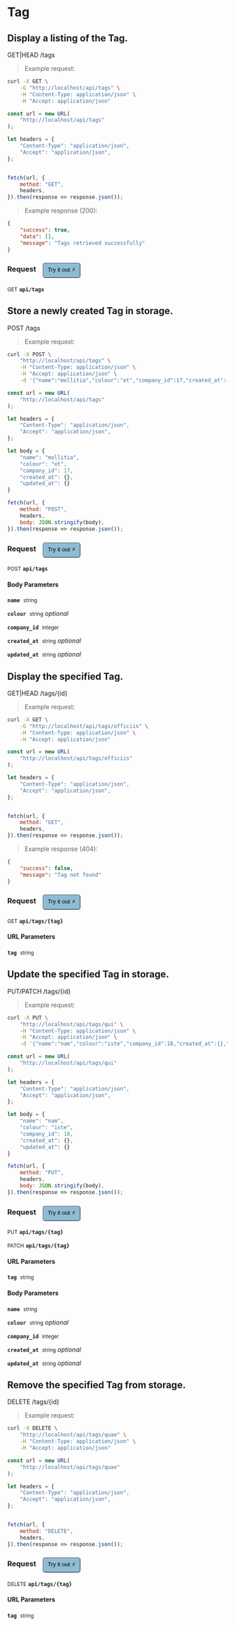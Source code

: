 # Tag


## Display a listing of the Tag.


GET|HEAD /tags

> Example request:

```bash
curl -X GET \
    -G "http://localhost/api/tags" \
    -H "Content-Type: application/json" \
    -H "Accept: application/json"
```

```javascript
const url = new URL(
    "http://localhost/api/tags"
);

let headers = {
    "Content-Type": "application/json",
    "Accept": "application/json",
};


fetch(url, {
    method: "GET",
    headers,
}).then(response => response.json());
```


> Example response (200):

```json
{
    "success": true,
    "data": [],
    "message": "Tags retrieved successfully"
}
```
<div id="execution-results-GETapi-tags" hidden>
    <blockquote>Received response<span id="execution-response-status-GETapi-tags"></span>:</blockquote>
    <pre class="json"><code id="execution-response-content-GETapi-tags"></code></pre>
</div>
<div id="execution-error-GETapi-tags" hidden>
    <blockquote>Request failed with error:</blockquote>
    <pre><code id="execution-error-message-GETapi-tags"></code></pre>
</div>
<form id="form-GETapi-tags" data-method="GET" data-path="api/tags" data-authed="0" data-hasfiles="0" data-headers='{"Content-Type":"application\/json","Accept":"application\/json"}' onsubmit="event.preventDefault(); executeTryOut('GETapi-tags', this);">
<h3>
    Request&nbsp;&nbsp;&nbsp;
        <button type="button" style="background-color: #8fbcd4; padding: 5px 10px; border-radius: 5px; border-width: thin;" id="btn-tryout-GETapi-tags" onclick="tryItOut('GETapi-tags');">Try it out ⚡</button>
    <button type="button" style="background-color: #c97a7e; padding: 5px 10px; border-radius: 5px; border-width: thin;" id="btn-canceltryout-GETapi-tags" onclick="cancelTryOut('GETapi-tags');" hidden>Cancel</button>&nbsp;&nbsp;
    <button type="submit" style="background-color: #6ac174; padding: 5px 10px; border-radius: 5px; border-width: thin;" id="btn-executetryout-GETapi-tags" hidden>Send Request 💥</button>
    </h3>
<p>
<small class="badge badge-green">GET</small>
 <b><code>api/tags</code></b>
</p>
</form>


## Store a newly created Tag in storage.


POST /tags

> Example request:

```bash
curl -X POST \
    "http://localhost/api/tags" \
    -H "Content-Type: application/json" \
    -H "Accept: application/json" \
    -d '{"name":"mollitia","colour":"et","company_id":17,"created_at":{},"updated_at":{}}'

```

```javascript
const url = new URL(
    "http://localhost/api/tags"
);

let headers = {
    "Content-Type": "application/json",
    "Accept": "application/json",
};

let body = {
    "name": "mollitia",
    "colour": "et",
    "company_id": 17,
    "created_at": {},
    "updated_at": {}
}

fetch(url, {
    method: "POST",
    headers,
    body: JSON.stringify(body),
}).then(response => response.json());
```


<div id="execution-results-POSTapi-tags" hidden>
    <blockquote>Received response<span id="execution-response-status-POSTapi-tags"></span>:</blockquote>
    <pre class="json"><code id="execution-response-content-POSTapi-tags"></code></pre>
</div>
<div id="execution-error-POSTapi-tags" hidden>
    <blockquote>Request failed with error:</blockquote>
    <pre><code id="execution-error-message-POSTapi-tags"></code></pre>
</div>
<form id="form-POSTapi-tags" data-method="POST" data-path="api/tags" data-authed="0" data-hasfiles="0" data-headers='{"Content-Type":"application\/json","Accept":"application\/json"}' onsubmit="event.preventDefault(); executeTryOut('POSTapi-tags', this);">
<h3>
    Request&nbsp;&nbsp;&nbsp;
        <button type="button" style="background-color: #8fbcd4; padding: 5px 10px; border-radius: 5px; border-width: thin;" id="btn-tryout-POSTapi-tags" onclick="tryItOut('POSTapi-tags');">Try it out ⚡</button>
    <button type="button" style="background-color: #c97a7e; padding: 5px 10px; border-radius: 5px; border-width: thin;" id="btn-canceltryout-POSTapi-tags" onclick="cancelTryOut('POSTapi-tags');" hidden>Cancel</button>&nbsp;&nbsp;
    <button type="submit" style="background-color: #6ac174; padding: 5px 10px; border-radius: 5px; border-width: thin;" id="btn-executetryout-POSTapi-tags" hidden>Send Request 💥</button>
    </h3>
<p>
<small class="badge badge-black">POST</small>
 <b><code>api/tags</code></b>
</p>
<h4 class="fancy-heading-panel"><b>Body Parameters</b></h4>
<p>
<b><code>name</code></b>&nbsp;&nbsp;<small>string</small>  &nbsp;
<input type="text" name="name" data-endpoint="POSTapi-tags" data-component="body" required  hidden>
<br>
</p>
<p>
<b><code>colour</code></b>&nbsp;&nbsp;<small>string</small>     <i>optional</i> &nbsp;
<input type="text" name="colour" data-endpoint="POSTapi-tags" data-component="body"  hidden>
<br>
</p>
<p>
<b><code>company_id</code></b>&nbsp;&nbsp;<small>integer</small>  &nbsp;
<input type="number" name="company_id" data-endpoint="POSTapi-tags" data-component="body" required  hidden>
<br>
</p>
<p>
<b><code>created_at</code></b>&nbsp;&nbsp;<small>string</small>     <i>optional</i> &nbsp;
<input type="text" name="created_at" data-endpoint="POSTapi-tags" data-component="body"  hidden>
<br>
</p>
<p>
<b><code>updated_at</code></b>&nbsp;&nbsp;<small>string</small>     <i>optional</i> &nbsp;
<input type="text" name="updated_at" data-endpoint="POSTapi-tags" data-component="body"  hidden>
<br>
</p>

</form>


## Display the specified Tag.


GET|HEAD /tags/{id}

> Example request:

```bash
curl -X GET \
    -G "http://localhost/api/tags/officiis" \
    -H "Content-Type: application/json" \
    -H "Accept: application/json"
```

```javascript
const url = new URL(
    "http://localhost/api/tags/officiis"
);

let headers = {
    "Content-Type": "application/json",
    "Accept": "application/json",
};


fetch(url, {
    method: "GET",
    headers,
}).then(response => response.json());
```


> Example response (404):

```json
{
    "success": false,
    "message": "Tag not found"
}
```
<div id="execution-results-GETapi-tags--tag-" hidden>
    <blockquote>Received response<span id="execution-response-status-GETapi-tags--tag-"></span>:</blockquote>
    <pre class="json"><code id="execution-response-content-GETapi-tags--tag-"></code></pre>
</div>
<div id="execution-error-GETapi-tags--tag-" hidden>
    <blockquote>Request failed with error:</blockquote>
    <pre><code id="execution-error-message-GETapi-tags--tag-"></code></pre>
</div>
<form id="form-GETapi-tags--tag-" data-method="GET" data-path="api/tags/{tag}" data-authed="0" data-hasfiles="0" data-headers='{"Content-Type":"application\/json","Accept":"application\/json"}' onsubmit="event.preventDefault(); executeTryOut('GETapi-tags--tag-', this);">
<h3>
    Request&nbsp;&nbsp;&nbsp;
        <button type="button" style="background-color: #8fbcd4; padding: 5px 10px; border-radius: 5px; border-width: thin;" id="btn-tryout-GETapi-tags--tag-" onclick="tryItOut('GETapi-tags--tag-');">Try it out ⚡</button>
    <button type="button" style="background-color: #c97a7e; padding: 5px 10px; border-radius: 5px; border-width: thin;" id="btn-canceltryout-GETapi-tags--tag-" onclick="cancelTryOut('GETapi-tags--tag-');" hidden>Cancel</button>&nbsp;&nbsp;
    <button type="submit" style="background-color: #6ac174; padding: 5px 10px; border-radius: 5px; border-width: thin;" id="btn-executetryout-GETapi-tags--tag-" hidden>Send Request 💥</button>
    </h3>
<p>
<small class="badge badge-green">GET</small>
 <b><code>api/tags/{tag}</code></b>
</p>
<h4 class="fancy-heading-panel"><b>URL Parameters</b></h4>
<p>
<b><code>tag</code></b>&nbsp;&nbsp;<small>string</small>  &nbsp;
<input type="text" name="tag" data-endpoint="GETapi-tags--tag-" data-component="url" required  hidden>
<br>
</p>
</form>


## Update the specified Tag in storage.


PUT/PATCH /tags/{id}

> Example request:

```bash
curl -X PUT \
    "http://localhost/api/tags/qui" \
    -H "Content-Type: application/json" \
    -H "Accept: application/json" \
    -d '{"name":"nam","colour":"iste","company_id":18,"created_at":{},"updated_at":{}}'

```

```javascript
const url = new URL(
    "http://localhost/api/tags/qui"
);

let headers = {
    "Content-Type": "application/json",
    "Accept": "application/json",
};

let body = {
    "name": "nam",
    "colour": "iste",
    "company_id": 18,
    "created_at": {},
    "updated_at": {}
}

fetch(url, {
    method: "PUT",
    headers,
    body: JSON.stringify(body),
}).then(response => response.json());
```


<div id="execution-results-PUTapi-tags--tag-" hidden>
    <blockquote>Received response<span id="execution-response-status-PUTapi-tags--tag-"></span>:</blockquote>
    <pre class="json"><code id="execution-response-content-PUTapi-tags--tag-"></code></pre>
</div>
<div id="execution-error-PUTapi-tags--tag-" hidden>
    <blockquote>Request failed with error:</blockquote>
    <pre><code id="execution-error-message-PUTapi-tags--tag-"></code></pre>
</div>
<form id="form-PUTapi-tags--tag-" data-method="PUT" data-path="api/tags/{tag}" data-authed="0" data-hasfiles="0" data-headers='{"Content-Type":"application\/json","Accept":"application\/json"}' onsubmit="event.preventDefault(); executeTryOut('PUTapi-tags--tag-', this);">
<h3>
    Request&nbsp;&nbsp;&nbsp;
        <button type="button" style="background-color: #8fbcd4; padding: 5px 10px; border-radius: 5px; border-width: thin;" id="btn-tryout-PUTapi-tags--tag-" onclick="tryItOut('PUTapi-tags--tag-');">Try it out ⚡</button>
    <button type="button" style="background-color: #c97a7e; padding: 5px 10px; border-radius: 5px; border-width: thin;" id="btn-canceltryout-PUTapi-tags--tag-" onclick="cancelTryOut('PUTapi-tags--tag-');" hidden>Cancel</button>&nbsp;&nbsp;
    <button type="submit" style="background-color: #6ac174; padding: 5px 10px; border-radius: 5px; border-width: thin;" id="btn-executetryout-PUTapi-tags--tag-" hidden>Send Request 💥</button>
    </h3>
<p>
<small class="badge badge-darkblue">PUT</small>
 <b><code>api/tags/{tag}</code></b>
</p>
<p>
<small class="badge badge-purple">PATCH</small>
 <b><code>api/tags/{tag}</code></b>
</p>
<h4 class="fancy-heading-panel"><b>URL Parameters</b></h4>
<p>
<b><code>tag</code></b>&nbsp;&nbsp;<small>string</small>  &nbsp;
<input type="text" name="tag" data-endpoint="PUTapi-tags--tag-" data-component="url" required  hidden>
<br>
</p>
<h4 class="fancy-heading-panel"><b>Body Parameters</b></h4>
<p>
<b><code>name</code></b>&nbsp;&nbsp;<small>string</small>  &nbsp;
<input type="text" name="name" data-endpoint="PUTapi-tags--tag-" data-component="body" required  hidden>
<br>
</p>
<p>
<b><code>colour</code></b>&nbsp;&nbsp;<small>string</small>     <i>optional</i> &nbsp;
<input type="text" name="colour" data-endpoint="PUTapi-tags--tag-" data-component="body"  hidden>
<br>
</p>
<p>
<b><code>company_id</code></b>&nbsp;&nbsp;<small>integer</small>  &nbsp;
<input type="number" name="company_id" data-endpoint="PUTapi-tags--tag-" data-component="body" required  hidden>
<br>
</p>
<p>
<b><code>created_at</code></b>&nbsp;&nbsp;<small>string</small>     <i>optional</i> &nbsp;
<input type="text" name="created_at" data-endpoint="PUTapi-tags--tag-" data-component="body"  hidden>
<br>
</p>
<p>
<b><code>updated_at</code></b>&nbsp;&nbsp;<small>string</small>     <i>optional</i> &nbsp;
<input type="text" name="updated_at" data-endpoint="PUTapi-tags--tag-" data-component="body"  hidden>
<br>
</p>

</form>


## Remove the specified Tag from storage.


DELETE /tags/{id}

> Example request:

```bash
curl -X DELETE \
    "http://localhost/api/tags/quae" \
    -H "Content-Type: application/json" \
    -H "Accept: application/json"
```

```javascript
const url = new URL(
    "http://localhost/api/tags/quae"
);

let headers = {
    "Content-Type": "application/json",
    "Accept": "application/json",
};


fetch(url, {
    method: "DELETE",
    headers,
}).then(response => response.json());
```


<div id="execution-results-DELETEapi-tags--tag-" hidden>
    <blockquote>Received response<span id="execution-response-status-DELETEapi-tags--tag-"></span>:</blockquote>
    <pre class="json"><code id="execution-response-content-DELETEapi-tags--tag-"></code></pre>
</div>
<div id="execution-error-DELETEapi-tags--tag-" hidden>
    <blockquote>Request failed with error:</blockquote>
    <pre><code id="execution-error-message-DELETEapi-tags--tag-"></code></pre>
</div>
<form id="form-DELETEapi-tags--tag-" data-method="DELETE" data-path="api/tags/{tag}" data-authed="0" data-hasfiles="0" data-headers='{"Content-Type":"application\/json","Accept":"application\/json"}' onsubmit="event.preventDefault(); executeTryOut('DELETEapi-tags--tag-', this);">
<h3>
    Request&nbsp;&nbsp;&nbsp;
        <button type="button" style="background-color: #8fbcd4; padding: 5px 10px; border-radius: 5px; border-width: thin;" id="btn-tryout-DELETEapi-tags--tag-" onclick="tryItOut('DELETEapi-tags--tag-');">Try it out ⚡</button>
    <button type="button" style="background-color: #c97a7e; padding: 5px 10px; border-radius: 5px; border-width: thin;" id="btn-canceltryout-DELETEapi-tags--tag-" onclick="cancelTryOut('DELETEapi-tags--tag-');" hidden>Cancel</button>&nbsp;&nbsp;
    <button type="submit" style="background-color: #6ac174; padding: 5px 10px; border-radius: 5px; border-width: thin;" id="btn-executetryout-DELETEapi-tags--tag-" hidden>Send Request 💥</button>
    </h3>
<p>
<small class="badge badge-red">DELETE</small>
 <b><code>api/tags/{tag}</code></b>
</p>
<h4 class="fancy-heading-panel"><b>URL Parameters</b></h4>
<p>
<b><code>tag</code></b>&nbsp;&nbsp;<small>string</small>  &nbsp;
<input type="text" name="tag" data-endpoint="DELETEapi-tags--tag-" data-component="url" required  hidden>
<br>
</p>
</form>



